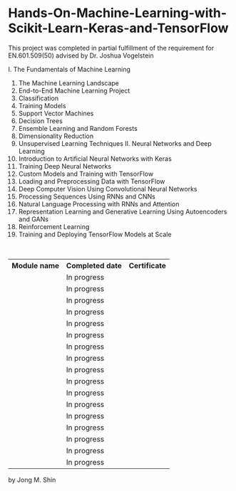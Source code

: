 # Hands-On-Machine-Learning-with-Scikit-Learn-Keras-and-TensorFlow
This project was completed in partial fulfillment of the requirement for EN.601.509(50) advised by Dr. Joshua Vogelstein
<br>

I. The Fundamentals of Machine Learning
1. The Machine Learning Landscape
2. End-to-End Machine Learning Project
3. Classification
4. Training Models
5. Support Vector Machines
6. Decision Trees
7. Ensemble Learning and Random Forests
8. Dimensionality Reduction
9. Unsupervised Learning Techniques
II. Neural Networks and Deep Learning
10. Introduction to Artificial Neural Networks with Keras
11. Training Deep Neural Networks
12. Custom Models and Training with TensorFlow
13. Loading and Preprocessing Data with TensorFlow
14. Deep Computer Vision Using Convolutional Neural Networks
15. Processing Sequences Using RNNs and CNNs
16. Natural Language Processing with RNNs and Attention
17. Representation Learning and Generative Learning Using Autoencoders and GANs
18. Reinforcement Learning
19. Training and Deploying TensorFlow Models at Scale
<br>

<table>
  <tr>
    <th>Module name</th>
    <th>Completed date</th>
    <th>Certificate</th>
  </tr>
  <tr>
    <td></td>
    <td>In progress</td>
    <td><a href="https://www.coursera.org/account/accomplishments/certificate/V7W27VZPETE5"></a></td>
  </tr>
  <tr>
    <td></td>
    <td>In progress</td>
    <td><a href=""></a></td>
  </tr>
  <tr>
    <td></td>
    <td>In progress</td>
    <td><a href=""></a></td>
  </tr>
  <tr>
    <td></td>
    <td>In progress</td>
    <td><a href=""></a></td>
  </tr>
  <tr>
    <td></td>
    <td>In progress</td>
    <td><a href=""></a></td>
  </tr>  <tr>
    <td></td>
    <td>In progress</td>
    <td><a href=""></a></td>
  </tr>
  <tr>
    <td></td>
    <td>In progress</td>
    <td><a href=""></a></td>
  </tr>
  <tr>
    <td></td>
    <td>In progress</td>
    <td><a href=""></a></td>
  </tr>
  <tr>
    <td></td>
    <td>In progress</td>
    <td><a href=""></a></td>
  </tr>  <tr>
    <td></td>
    <td>In progress</td>
    <td><a href=""></a></td>
  </tr>
  <tr>
    <td></td>
    <td>In progress</td>
    <td><a href=""></a></td>
  </tr>
  <tr>
    <td></td>
    <td>In progress</td>
    <td><a href=""></a></td>
  </tr>
  <tr>
    <td></td>
    <td>In progress</td>
    <td><a href=""></a></td>
  </tr>  <tr>
    <td></td>
    <td>In progress</td>
    <td><a href=""></a></td>
  </tr>
  <tr>
    <td></td>
    <td>In progress</td>
    <td><a href=""></a></td>
  </tr>
  <tr>
    <td></td>
    <td>In progress</td>
    <td><a href=""></a></td>
  </tr>
  <tr>
    <td></td>
    <td>In progress</td>
    <td><a href=""></a></td>
  </tr>
  
</table>
  
by Jong M. Shin
